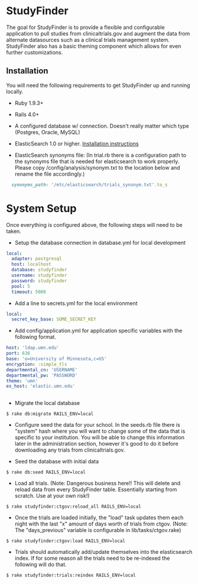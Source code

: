 # StudyFinder
The goal for StudyFinder is to provide a flexible and configurable application to pull studies from clinicaltrials.gov and augment the data from alternate datasources such as a clinical trials management system.  StudyFinder also has a basic theming component which allows for even further customizations.

## Installation
You will need the following requirements to get StudyFinder up and running locally.

- Ruby 1.9.3+

- Rails 4.0+

- A configured database w/ connection.  Doesn't really matter which type (Postgres, Oracle, MySQL)

- ElasticSearch 1.0 or higher. [Installation instructions](http://red-badger.com/blog/2013/11/08/getting-started-with-elasticsearch/)
- ElasticSearch synonyms file: (In trial.rb there is a configuration path to the synonyms file that is needed for elasticsearch to work properly.  Please copy /config/analysis/synonym.txt to the location below and rename the file accordingly.)

```ruby
  synonyms_path: '/etc/elasticsearch/trials_synonym.txt'.to_s
```

# System Setup
Once everything is configured above, the following steps will need to be taken.

- Setup the database connection in database.yml for local development

```yaml
local:
  adapter: postgresql
  host: localhost
  database: studyfinder
  username: studyfinder
  password: studyfinder
  pool: 5
  timeout: 5000
```

- Add a line to secrets.yml for the local environment

```yaml
local:
  secret_key_base: SOME_SECRET_KEY
```

- Add config/application.yml for application specific variables with the following format.

```yaml
host: 'ldap.umn.edu'
port: 636
base: 'o=University of Minnesota,c=US'
encryption: :simple_tls
departmental_cn: 'USERNAME'
departmental_pw: 'PASSWORD'
theme: 'umn'
es_host: 'elastic.umn.edu'
  
```

- Migrate the local database

```
$ rake db:migrate RAILS_ENV=local
```

- Configure seed the data for your school.  In the seeds.rb file there is "system" hash where you will want to change some of the data that is specific to your institution. You will be able to change this information later in the administration section, however it's good to do it before downloading any trials from clinicaltrials.gov.

- Seed the database with initial data

```
$ rake db:seed RAILS_ENV=local
```

- Load all trials.  (Note: Dangerous business here!!  This will delete and reload data from every StudyFinder table.  Essentially starting from scratch. Use at your own risk!)

```
$ rake studyfinder:ctgov:reload_all RAILS_ENV=local
```

- Once the trials are loaded initially, the "load" task updates them each night with the last "x" amount of days worth of trials from ctgov.  (Note: The "days_previous" variable is configurable in lib/tasks/ctgov.rake)

```
$ rake studyfinder:ctgov:load RAILS_ENV=local
```

- Trials should automatically add/update themselves into the elasticsearch index.  If for some reason all the trials need to be re-indexed the following will do that.

```
$ rake studyfinder:trials:reindex RAILS_ENV=local
```

